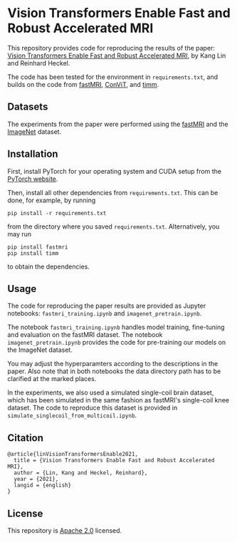 # Vision Transformers Enable Fast and Robust Accelerated MRI
This repository provides code for reproducing the results of the paper: [Vision Transformers Enable Fast and Robust Accelerated MRI](https://openreview.net/forum?id=cNX6LASbv6), by Kang Lin and Reinhard Heckel.

The code has been tested for the environment in `requirements.txt`, and builds on the code from [fastMRI](https://github.com/facebookresearch/fastMRI), [ConViT](https://github.com/facebookresearch/convit), and [timm](https://github.com/rwightman/pytorch-image-models).

## Datasets
The experiments from the paper were performed using the [fastMRI](https://fastmri.org/dataset) and the [ImageNet](https://www.image-net.org/index.php) dataset.

## Installation
First, install PyTorch for your operating system and CUDA setup from the
[PyTorch website](https://pytorch.org/get-started/).  

Then, install all other dependencies from `requirements.txt`. This can be done, for example, by running
```
pip install -r requirements.txt
```
from the directory where you saved `requirements.txt`. Alternatively, you may run
```
pip install fastmri
pip install timm
```
to obtain the dependencies.

## Usage
The code for reproducing the paper results are provided as Jupyter notebooks: `fastmri_training.ipynb` and `imagenet_pretrain.ipynb`. 

The notebook `fastmri_training.ipynb` handles model training, fine-tuning and evaluation on the fastMRI dataset.
The notebook `imagenet_pretrain.ipynb` provides the code for pre-training our models on the ImageNet dataset. 

You may adjust the hyperparamters according to the descriptions in the paper. Also note that in both notebooks the data directory path has to be clarified at the marked places.

In the experiments, we also used a simulated single-coil brain dataset, which has been simulated in the same fashion as fastMRI's single-coil knee dataset. The code to reproduce this dataset is provided in `simulate_singlecoil_from_multicoil.ipynb`.

## Citation
```
@article{linVisionTransformersEnable2021,
  title = {Vision Transformers Enable Fast and Robust Accelerated MRI},
  author = {Lin, Kang and Heckel, Reinhard},
  year = {2021},
  langid = {english}
}
```
## License
This repository is [Apache 2.0](https://github.com/MLI-lab/transformers_for_imaging/blob/master/LICENSE) licensed.

